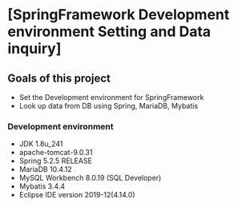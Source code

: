 # [SpringFramework Development environment Setting and Data inquiry]
## Goals of this project
* Set the Development environment for SpringFramework
* Look up data from DB using Spring, MariaDB, Mybatis
### Development environment
* JDK 1.8u_241
* apache-tomcat-9.0.31
* Spring 5.2.5 RELEASE
* MariaDB 10.4.12
* MySQL Workbench 8.0.19 (SQL Developer)
* Mybatis 3.4.4
* Eclipse IDE version 2019-12(4.14.0)


